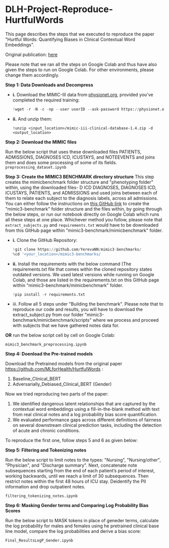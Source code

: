# DLH-Project-Reproduce-HurtfulWords
This page describes the steps that we executed to reproduce the paper "Hurtful Words: Quantifying Biases in Clinical Contextual Word Embeddings".

Original publication: [here](https://https://dl.acm.org/doi/abs/10.1145/3368555.3384448) 


Please note that we ran all the steps on Google Colab and thus have also given the steps to run on Google Colab. For other environments, please change them accordingly.

**Step 1: Data Downloads and Decompress**

- **i.** Download the MIMIC-III data from [physionet.org](https://physionet.org/), provided you've completed the required training:   

  ```python
  !wget -r -N -c -np --user userID --ask-password https://physionet.org/files/mimiciii/1.4/
  ```


- **ii.** And unzip them:  

  ```
  !unzip <input_location>/mimic-iii-clinical-database-1.4.zip -d <output_location>
  ```

**Step 2: Download the MIMIC files**  

Run the below script that uses these downloaded files PATIENTS, ADMISSIONS, DIAGNOSES ICD, ICUSTAYS, and NOTEEVENTS and joins them and does some processing of some of its fields.  
`preprocessing_dataset.ipynb`

**Step 3: Create the MIMIC3 BENCHMARK directory structure** 
This step creates the mimicbenchmark folder structure and "phenotyping folder" within, using the downloaded files- D ICD DIAGNOSES, DIAGNOSES ICD, ICUSTAYS, PATIENTS, and ADMISSIONS and used joins between each of them to relate each subject to the diagnosis labels, across all admissions. You can either follow the instructions on [this GitHub link](https://github.com/YerevaNN/mimic3-benchmarks) to create the "mimic3-benchmark" folder structure and the files within, by going through the below steps, or run our notebook directly on Google Colab which runs all these steps at one place. Whichever method you follow, please note that `extract_subjects.py` and `requirements.txt` would have to be downloaded from this GitHub page within "mimic3-benchmark/mimicbenchmark" folder.

- **i.** Clone the GitHub Repository:
  
  ```python
  !git clone https://github.com/YerevaNN/mimic3-benchmarks/
  %cd '<your_location>/mimic3-benchmarks/
  ```

- **ii.** Install the requirements with  the below command (The requirements.txt file that comes within the cloned repository states outdated versions. We used latest versions while running on Google Colab, and those are listed in the requirements.txt on this GitHub page within "mimic3-benchmark/mimicbenchmark" folder.

  ```python
  !pip install -r requirements.txt
  ```

- iii. Follow all 5 steps under "Building the benchmark". Please note that to reproduce our code and results, you will have to download the extract_subject.py from our folder "mimic3-benchmark/mimicbenchmark/scripts" where we process and proceed with subjects that we have gathered notes data for.

**OR** run the below script cell by cell on Google Colab:

`mimic3_benchmark_preprocessing.ipynb`  

**Step 4: Doenload the Pre-trained models**  

Download the Pretrained models from the original paper https://github.com/MLforHealth/HurtfulWords :

1. Baseline_Clinical_BERT
2. Adversarially_Debiased_Clinical_BERT (Gender)


Now we tried reproducing two parts of the paper:

1. We identified dangerous latent relationships that are captured by the contextual word embeddings using a fill-in-the-blank method with text from real clinical notes and a log probability bias score quantification.
2. We evaluated performance gaps across different definitions of fairness on several downstream clinical prediction tasks, including the detection of acute and chronic conditions.


To reproduce the first one, follow steps 5 and 6 as given below:

**Step 5: Filtering and Tokenizing notes**  

Run the below script to limit notes to the types: "Nursing", "Nursing/other", "Physician", and "Discharge summary". Next, concatenate note subsequences starting from the end of each patient’s period of interest, working backwards, until we reach a limit of 30 subsequences. Then restrict notes within the first 48 hours of ICU stay. Deidentify the PII information and drop outpatient notes.

  `filtering_tokenizing_notes.ipynb`

**Step 6: Masking Gender terms and Comparing Log Probability Bias Scores**  


Run the below script to MASK tokens in place of geneder terms, calculate the log probability for males and females using he pretrained clinical base line model, compare the log probabilities and derive a bias score:  

 `Final_ResultsLogP_Gender.ipynb`

